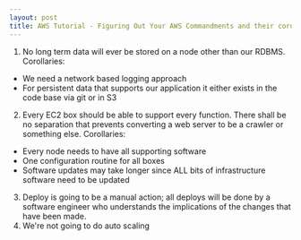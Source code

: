 ```yaml
---
layout: post
title: AWS Tutorial - Figuring Out Your AWS Commandments and their corollaries
---
```


1.  No long term data will ever be stored on a node other than our RDBMS.  Corollaries: 
  * We need a network based logging approach
  * For persistent data that supports our application it either exists in the code base via git or in S3
2.  Every EC2 box should be able to support every function.  There shall be no separation that prevents converting a web server to be a crawler or something else.  Corollaries:
  * Every node needs to have all supporting software
  * One configuration routine for all boxes
  * Software updates may take longer since ALL bits of infrastructure software need to be updated
3. Deploy is going to be a manual action; all deploys will be done by a software engineer who understands the implications of the changes that have been made.
4. We're not going to do auto scaling  